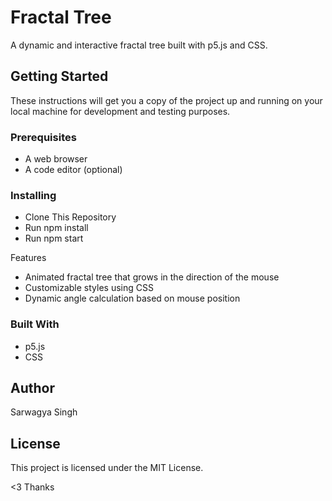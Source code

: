 # Fractal Tree

A dynamic and interactive fractal tree built with p5.js and CSS.

## Getting Started

These instructions will get you a copy of the project up and running on your local machine for development and testing purposes.

### Prerequisites

- A web browser
- A code editor (optional)

### Installing

- Clone This Repository
- Run npm install
- Run npm start

Features

- Animated fractal tree that grows in the direction of the mouse
- Customizable styles using CSS
- Dynamic angle calculation based on mouse position

### Built With

- p5.js
- CSS

## Author

Sarwagya Singh

## License

This project is licensed under the MIT License.

<3 Thanks
